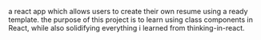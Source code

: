a react app which allows users to create their own resume using a ready template.
the purpose of this project is to learn using class components in React, while also solidifying everything i learned from thinking-in-react.
